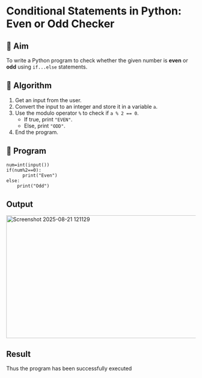 # Conditional Statements in Python: Even or Odd Checker

## 🎯 Aim
To write a Python program to check whether the given number is **even** or **odd** using `if...else` statements.

## 🧠 Algorithm
1. Get an input from the user.
2. Convert the input to an integer and store it in a variable `a`.
3. Use the modulo operator `%` to check if `a % 2 == 0`.
   - If true, print `"EVEN"`.
   - Else, print `"ODD"`.
4. End the program.

## 🧾 Program
```
num=int(input())
if(num%2==0):
      print("Even")
else:
    print("Odd")
```


## Output
<img width="737" height="327" alt="Screenshot 2025-08-21 121129" src="https://github.com/user-attachments/assets/5287a3aa-6305-4585-baf9-2a803b00e0b9" />



## Result
Thus the program has been successfully executed
